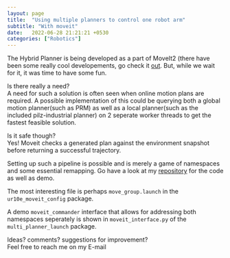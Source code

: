 ```yaml
---
layout: page
title:  "Using multiple planners to control one robot arm"
subtitle: "With moveit"
date:   2022-06-28 21:21:21 +0530
categories: ["Robotics"]
---
```


The Hybrid Planner is being developed as a part of MoveIt2 (there have been some really cool developements, go check it [out](https://github.com/ros-planning/moveit2/issues/433). But, while we wait for it, it was time to have some fun.  

Is there really a need?  
A need for such a solution is often seen when online motion plans are required. A possible implementation of this could be querying both a global motion planner(such as PRM) as well as a local planner(such as the included pilz-industrial planner) on 2 seperate worker threads to get the fastest feasible solution.   

Is it safe though?  
Yes! Moveit checks a generated plan against the environment snapshot before returning a successful trajectory.   

Setting up such a pipeline is possible and is merely a game of namespaces and some essential remapping. Go have a look at my [repository](https://github.com/Stephen-Tellis/multiple_planners_moveit) for the code as well as demo.  

The most interesting file is perhaps `move_group.launch` in the `ur10e_moveit_config` package.   

A demo `moveit_commander` interface that allows for addressing both namespaces seperately is shown in `moveit_interface.py` of the `multi_planner_launch` package.

Ideas? comments? suggestions for improvement?   
Feel free to reach me on my E-mail
